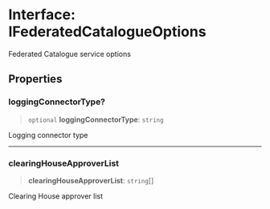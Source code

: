 # Interface: IFederatedCatalogueOptions

Federated Catalogue service options

## Properties

### loggingConnectorType?

> `optional` **loggingConnectorType**: `string`

Logging connector type

***

### clearingHouseApproverList

> **clearingHouseApproverList**: `string`[]

Clearing House approver list
